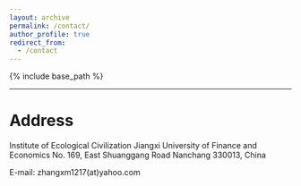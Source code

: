 ```yaml
---
layout: archive
permalink: /contact/
author_profile: true
redirect_from:
  - /contact
---
```


{% include base_path %}

---

# Address
Institute of Ecological Civilization
Jiangxi University of Finance and Economics
No. 169, East Shuanggang Road
Nanchang 330013, China
     
E-mail: zhangxm1217(at)yahoo.com  
